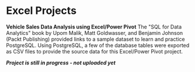 # Excel Projects

**Vehicle Sales Data Analysis using Excel/Power Pivot**
The "SQL for Data Analytics" book by Upom Malik, Matt Goldwasser, and Benjamin Johnson (Packt Publishing) provided links to a sample dataset to learn and practice PostgreSQL. Using PostgreSQL, a few of the database tables were exported as CSV files to provide the source data for this Excel/Power Pivot project. 

***Project is still in progress - not uploaded yet***
